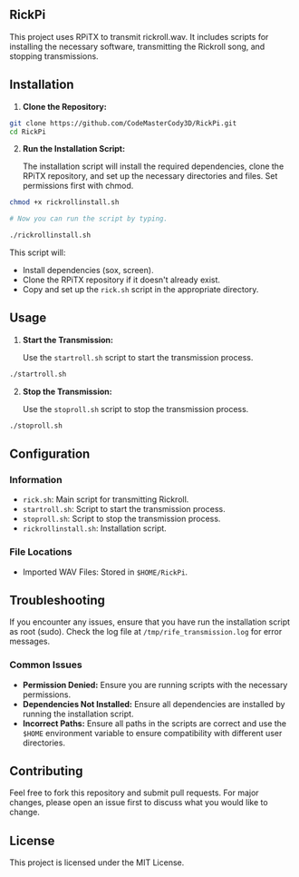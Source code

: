 
## RickPi

This project uses RPiTX to transmit rickroll.wav. It includes scripts for installing the necessary software, transmitting the Rickroll song, and stopping transmissions.

## Installation

1. **Clone the Repository:**
   
```sh
git clone https://github.com/CodeMasterCody3D/RickPi.git
cd RickPi
```

2. **Run the Installation Script:**

   The installation script will install the required dependencies, clone the RPiTX repository, and set up the necessary directories and files. Set permissions first with chmod.

```sh
chmod +x rickrollinstall.sh

# Now you can run the script by typing.

./rickrollinstall.sh
```
   
   This script will:
   - Install dependencies (sox, screen).
   - Clone the RPiTX repository if it doesn't already exist.
   - Copy and set up the `rick.sh` script in the appropriate directory.

## Usage

1. **Start the Transmission:**

   Use the `startroll.sh` script to start the transmission process.

```sh
./startroll.sh
```

2. **Stop the Transmission:**

   Use the `stoproll.sh` script to stop the transmission process.

```sh
./stoproll.sh
```

## Configuration

### Information

- `rick.sh`: Main script for transmitting Rickroll.
- `startroll.sh`: Script to start the transmission process.
- `stoproll.sh`: Script to stop the transmission process.
- `rickrollinstall.sh`: Installation script.

### File Locations

- Imported WAV Files: Stored in `$HOME/RickPi`.

## Troubleshooting

If you encounter any issues, ensure that you have run the installation script as root (sudo). Check the log file at `/tmp/rife_transmission.log` for error messages.

### Common Issues

- **Permission Denied:** Ensure you are running scripts with the necessary permissions.
- **Dependencies Not Installed:** Ensure all dependencies are installed by running the installation script.
- **Incorrect Paths:** Ensure all paths in the scripts are correct and use the `$HOME` environment variable to ensure compatibility with different user directories.

## Contributing

Feel free to fork this repository and submit pull requests. For major changes, please open an issue first to discuss what you would like to change.

## License

This project is licensed under the MIT License.
